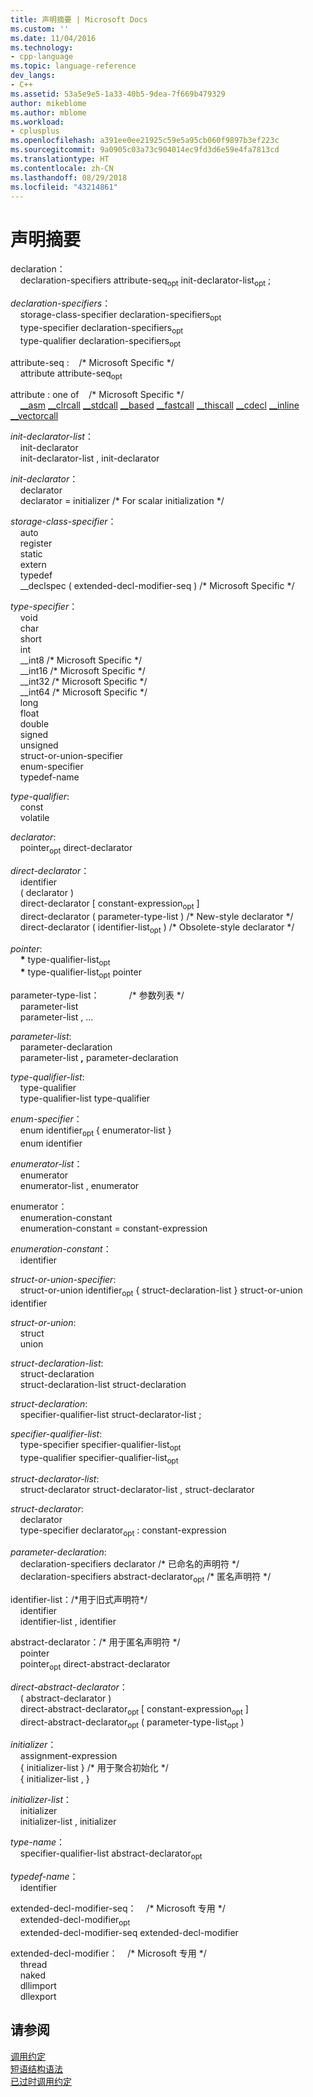 ```yaml
---
title: 声明摘要 | Microsoft Docs
ms.custom: ''
ms.date: 11/04/2016
ms.technology:
- cpp-language
ms.topic: language-reference
dev_langs:
- C++
ms.assetid: 53a5e9e5-1a33-40b5-9dea-7f669b479329
author: mikeblome
ms.author: mblome
ms.workload:
- cplusplus
ms.openlocfilehash: a391ee0ee21925c59e5a95cb060f9897b3ef223c
ms.sourcegitcommit: 9a0905c03a73c904014ec9fd3d6e59e4fa7813cd
ms.translationtype: HT
ms.contentlocale: zh-CN
ms.lasthandoff: 08/29/2018
ms.locfileid: "43214861"
---
```

# <a name="summary-of-declarations"></a>声明摘要

declaration：<br/>
&nbsp;&nbsp;&nbsp;&nbsp;declaration-specifiers attribute-seq<sub>opt</sub> init-declarator-list<sub>opt</sub> ;

*declaration-specifiers*：<br/>
&nbsp;&nbsp;&nbsp;&nbsp;storage-class-specifier declaration-specifiers<sub>opt</sub><br/>
&nbsp;&nbsp;&nbsp;&nbsp;type-specifier declaration-specifiers<sub>opt</sub><br/>
&nbsp;&nbsp;&nbsp;&nbsp;type-qualifier declaration-specifiers<sub>opt</sub>

attribute-seq :&nbsp;&nbsp;&nbsp;&nbsp;/\* Microsoft Specific \*/<br/>
&nbsp;&nbsp;&nbsp;&nbsp;attribute attribute-seq<sub>opt</sub>

attribute : one of&nbsp;&nbsp;&nbsp;&nbsp;/\* Microsoft Specific \*/<br/>
&nbsp;&nbsp;&nbsp;&nbsp;[__asm](../assembler/inline/asm.md) [__clrcall](../cpp/clrcall.md) [__stdcall](../cpp/stdcall.md) [__based](../cpp/based-grammar.md) [__fastcall](../cpp/fastcall.md) [__thiscall](../cpp/thiscall.md) [__cdecl](../cpp/cdecl.md) [__inline](../cpp/inline-functions-cpp.md) [__vectorcall](../cpp/vectorcall.md)

*init-declarator-list*：<br/>
&nbsp;&nbsp;&nbsp;&nbsp;init-declarator<br/>
&nbsp;&nbsp;&nbsp;&nbsp;init-declarator-list  ,  init-declarator

*init-declarator*：<br/>
&nbsp;&nbsp;&nbsp;&nbsp;declarator<br/>
&nbsp;&nbsp;&nbsp;&nbsp;declarator  =  initializer /\* For scalar initialization \*/

*storage-class-specifier*：<br/>
&nbsp;&nbsp;&nbsp;&nbsp;auto<br/>
&nbsp;&nbsp;&nbsp;&nbsp;register<br/>
&nbsp;&nbsp;&nbsp;&nbsp;static<br/>
&nbsp;&nbsp;&nbsp;&nbsp;extern<br/>
&nbsp;&nbsp;&nbsp;&nbsp;typedef<br/>
&nbsp;&nbsp;&nbsp;&nbsp;__declspec ( extended-decl-modifier-seq ) /\* Microsoft Specific \*/

*type-specifier*：<br/>
&nbsp;&nbsp;&nbsp;&nbsp;void<br/>
&nbsp;&nbsp;&nbsp;&nbsp;char<br/>
&nbsp;&nbsp;&nbsp;&nbsp;short<br/>
&nbsp;&nbsp;&nbsp;&nbsp;int<br/>
&nbsp;&nbsp;&nbsp;&nbsp;__int8 /\* Microsoft Specific \*/<br/>
&nbsp;&nbsp;&nbsp;&nbsp;__int16 /\* Microsoft Specific \*/<br/>
&nbsp;&nbsp;&nbsp;&nbsp;__int32 /\* Microsoft Specific \*/<br/>
&nbsp;&nbsp;&nbsp;&nbsp;__int64 /\* Microsoft Specific \*/<br/>
&nbsp;&nbsp;&nbsp;&nbsp;long<br/>
&nbsp;&nbsp;&nbsp;&nbsp;float<br/>
&nbsp;&nbsp;&nbsp;&nbsp;double<br/>
&nbsp;&nbsp;&nbsp;&nbsp;signed<br/>
&nbsp;&nbsp;&nbsp;&nbsp;unsigned<br/>
&nbsp;&nbsp;&nbsp;&nbsp;struct-or-union-specifier<br/>
&nbsp;&nbsp;&nbsp;&nbsp;enum-specifier<br/>
&nbsp;&nbsp;&nbsp;&nbsp;typedef-name

*type-qualifier*:<br/>
&nbsp;&nbsp;&nbsp;&nbsp;const<br/>
&nbsp;&nbsp;&nbsp;&nbsp;volatile

*declarator*:<br/>
&nbsp;&nbsp;&nbsp;&nbsp;pointer<sub>opt</sub> direct-declarator

*direct-declarator*：<br/>
&nbsp;&nbsp;&nbsp;&nbsp;identifier<br/>
&nbsp;&nbsp;&nbsp;&nbsp;( declarator )<br/>
&nbsp;&nbsp;&nbsp;&nbsp;direct-declarator [ constant-expression<sub>opt</sub> ]<br/>
&nbsp;&nbsp;&nbsp;&nbsp;direct-declarator ( parameter-type-list ) /\* New-style declarator \*/<br/>
&nbsp;&nbsp;&nbsp;&nbsp;direct-declarator ( identifier-list<sub>opt</sub> ) /\* Obsolete-style declarator \*/

*pointer*:<br/>
&nbsp;&nbsp;&nbsp;&nbsp;<strong>\*</strong> type-qualifier-list<sub>opt</sub><br/>
&nbsp;&nbsp;&nbsp;&nbsp;<strong>\*</strong> type-qualifier-list<sub>opt</sub> pointer

parameter-type-list：&nbsp;&nbsp;&nbsp;&nbsp;&nbsp;&nbsp;&nbsp;&nbsp;&nbsp;&nbsp;&nbsp;&nbsp;/\* 参数列表 \*/<br/>
&nbsp;&nbsp;&nbsp;&nbsp;parameter-list<br/>
&nbsp;&nbsp;&nbsp;&nbsp;parameter-list , ...

*parameter-list*:<br/>
&nbsp;&nbsp;&nbsp;&nbsp;parameter-declaration<br/>
&nbsp;&nbsp;&nbsp;&nbsp;parameter-list **,** parameter-declaration

*type-qualifier-list*:<br/>
&nbsp;&nbsp;&nbsp;&nbsp;type-qualifier<br/>
&nbsp;&nbsp;&nbsp;&nbsp;type-qualifier-list type-qualifier

*enum-specifier*：<br/>
&nbsp;&nbsp;&nbsp;&nbsp;enum identifier<sub>opt</sub> { enumerator-list }<br/>
&nbsp;&nbsp;&nbsp;&nbsp;enum identifier

*enumerator-list*：<br/>
&nbsp;&nbsp;&nbsp;&nbsp;enumerator<br/>
&nbsp;&nbsp;&nbsp;&nbsp;enumerator-list , enumerator

enumerator：<br/>
&nbsp;&nbsp;&nbsp;&nbsp;enumeration-constant<br/>
&nbsp;&nbsp;&nbsp;&nbsp;enumeration-constant = constant-expression

*enumeration-constant*：<br/>
&nbsp;&nbsp;&nbsp;&nbsp;identifier

*struct-or-union-specifier*:<br/>
&nbsp;&nbsp;&nbsp;&nbsp;struct-or-union identifier<sub>opt</sub> { struct-declaration-list } struct-or-union identifier

*struct-or-union*:<br/>
&nbsp;&nbsp;&nbsp;&nbsp;struct<br/>
&nbsp;&nbsp;&nbsp;&nbsp;union

*struct-declaration-list*:<br/>
&nbsp;&nbsp;&nbsp;&nbsp;struct-declaration<br/>
&nbsp;&nbsp;&nbsp;&nbsp;struct-declaration-list struct-declaration

*struct-declaration*:<br/>
&nbsp;&nbsp;&nbsp;&nbsp;specifier-qualifier-list struct-declarator-list ;

*specifier-qualifier-list*:<br/>
&nbsp;&nbsp;&nbsp;&nbsp;type-specifier specifier-qualifier-list<sub>opt</sub><br/>
&nbsp;&nbsp;&nbsp;&nbsp;type-qualifier specifier-qualifier-list<sub>opt</sub>

*struct-declarator-list*:<br/>
&nbsp;&nbsp;&nbsp;&nbsp;struct-declarator struct-declarator-list , struct-declarator

*struct-declarator*:<br/>
&nbsp;&nbsp;&nbsp;&nbsp;declarator<br/>
&nbsp;&nbsp;&nbsp;&nbsp;type-specifier declarator<sub>opt</sub> : constant-expression

*parameter-declaration*:<br/>
&nbsp;&nbsp;&nbsp;&nbsp;declaration-specifiers declarator /\* 已命名的声明符 \*/<br/>
&nbsp;&nbsp;&nbsp;&nbsp;declaration-specifiers abstract-declarator<sub>opt</sub> /\* 匿名声明符 \*/

identifier-list：/\*用于旧式声明符\*/<br/>
&nbsp;&nbsp;&nbsp;&nbsp;identifier<br/>
&nbsp;&nbsp;&nbsp;&nbsp;identifier-list , identifier

abstract-declarator：/\* 用于匿名声明符 \*/<br/>
&nbsp;&nbsp;&nbsp;&nbsp;pointer<br/>
&nbsp;&nbsp;&nbsp;&nbsp;pointer<sub>opt</sub> direct-abstract-declarator

*direct-abstract-declarator*：<br/>
&nbsp;&nbsp;&nbsp;&nbsp;( abstract-declarator )<br/>
&nbsp;&nbsp;&nbsp;&nbsp;direct-abstract-declarator<sub>opt</sub> [ constant-expression<sub>opt</sub> ]<br/>
&nbsp;&nbsp;&nbsp;&nbsp;direct-abstract-declarator<sub>opt</sub> ( parameter-type-list<sub>opt</sub> )

*initializer*：<br/>
&nbsp;&nbsp;&nbsp;&nbsp;assignment-expression<br/>
&nbsp;&nbsp;&nbsp;&nbsp;{ initializer-list } /\* 用于聚合初始化 \*/<br/>
&nbsp;&nbsp;&nbsp;&nbsp;{ initializer-list , }

*initializer-list*：<br/>
&nbsp;&nbsp;&nbsp;&nbsp;initializer<br/>
&nbsp;&nbsp;&nbsp;&nbsp;initializer-list , initializer

*type-name*：<br/>
&nbsp;&nbsp;&nbsp;&nbsp;specifier-qualifier-list abstract-declarator<sub>opt</sub>

*typedef-name*：<br/>
&nbsp;&nbsp;&nbsp;&nbsp;identifier

extended-decl-modifier-seq：&nbsp;&nbsp;&nbsp;&nbsp;/\* Microsoft 专用 \*/<br/>
&nbsp;&nbsp;&nbsp;&nbsp;extended-decl-modifier<sub>opt</sub><br/>
&nbsp;&nbsp;&nbsp;&nbsp;extended-decl-modifier-seq extended-decl-modifier

extended-decl-modifier：&nbsp;&nbsp;&nbsp;&nbsp;/\* Microsoft 专用 \*/<br/>
&nbsp;&nbsp;&nbsp;&nbsp;thread<br/>
&nbsp;&nbsp;&nbsp;&nbsp;naked<br/>
&nbsp;&nbsp;&nbsp;&nbsp;dllimport<br/>
&nbsp;&nbsp;&nbsp;&nbsp;dllexport

## <a name="see-also"></a>请参阅

[调用约定](../cpp/calling-conventions.md)<br/>
[短语结构语法](../c-language/phrase-structure-grammar.md)<br/>
[已过时调用约定](../cpp/obsolete-calling-conventions.md)
